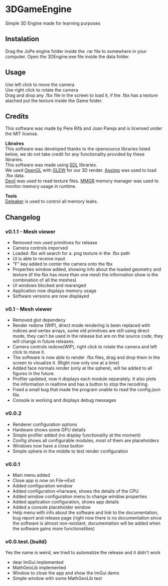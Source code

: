 # 3DGameEngine
Simple 3D Engine made for learning purposes

## Instalation
Drag the JoPe engine folder inside the .rar file to somewhere in your computer.
Open the 3DEngine.exe file inside the data folder.

## Usage 
Use left click to move the camera    
Use right click to rotate the camera    
Drag and drop any .fbx file in the screen to load it, if the .fbx has a texture atached put the texture inside the Game folder.


## Credits 
This software was made by Pere Rifà and Joan Pareja and is licensed under the MIT license.

**Libraires**    
This software was developed thanks to the opensource libraries listed below, we do not take credit for any functionality provided by these libraries.   
This software was made using [SDL](https://www.libsdl.org/) libraries.  
We used [OpenGL](https://www.opengl.org/) with [GLEW](http://glew.sourceforge.net/) for our 3D render.
[Assimp](http://assimp.sourceforge.net/) was used to load .fbx data.   
[Devil](http://openil.sourceforge.net/) was used to read texture files.
[MMGR](http://www.paulnettle.com/) memory manager was used to monitor memory usage in runtime.

  
**Tools**    
[Deleaker](http://www.deleaker.com/) is used to control all memory leaks.


## Changelog
### v0.1.1 - Mesh viewer
* Removed non used primitives for release
* Camera controls imporved
* Loaded .fbx will search for a .png texture in the .fbx path
* UI is able to receive input
* "F" key added to center the camera onto the fbx
* Properties window added, showing info about the loaded geometry and texture (if the fbx has more than one mesh the information show is the combination of all the meshes)
* UI windows blocked and rearanged
* Application now displays memory usage
* Software versions are now displayed


### v0.1 - Mesh viewer
* Removed glut dependecy
* Render redone (WIP), direct mode rendering is been replaced with indices and vertex arrays, some old primitives are still using direct mode, they can't be used in the release but are on the source code, they will change in future releases.
* Camera controls redone(WIP), right click to rotate the camera and left click to move it.
* The software is now able to render .fbx files, drag and drop them in the screen to visualize it. (Right now only one at a time)
* Added face normals render (only at the sphere), will be added to all figures in the future.
* Profiler updated, now it displays each module separately. It also plots the information in realtime and has a button to stop the recodring.
* Fixed a small bug that made the program unable to read the config.json file.
* Console is working and displays debug messages

### v0.0.2
* Renderer configuration options
* Hardware shows some GPU details
* Simple profiler added (no display functionality at the moment)
* Config shows all configurable modules, most of them are placeholders
* Windows now have a close button
* Simple sphere in the middle to test render configuration

### v0.0.1
* Main menu added
* Close app is now on File->Exit
* Added configuration window
* Added configuration->harware, shows the details of the CPU
* Added window configuration menu to change window properties
* Added application configuration, shows app details
* Added a console placeholder window
* Help menu with info about the software and link to the documentation, bug report and release page
(right now there is no documentation since the software is almost non-existant, documentation will be added when the software gains more functionalities)

### v0.0.test.{build}
Yes the name is weird, we tried to automatize the release and it didn't work
* dear ImGui implemented
* MathGeoLib implemented
* Window to close the app and show the ImGui demo
* Simple window with some MathGeoLib test
